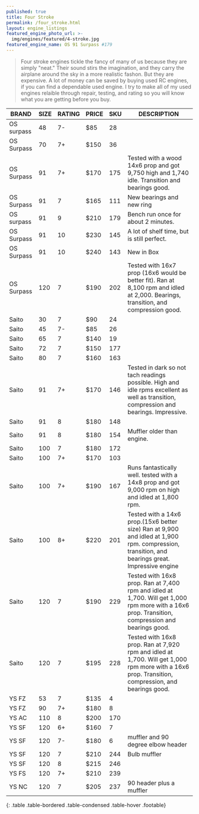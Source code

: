 ```yaml
---
published: true
title: Four Stroke
permalink: /four_stroke.html
layout: engine_listings
featured_engine_photo_url: >-
  img/engines/featured/4-stroke.jpg
featured_engine_name: OS 91 Surpass #179
---
```
















> Four stroke engines tickle the fancy of many of us because they are simply "neat." Their sound stirs the imagination, and they carry the airplane around the sky in a more realistic fashon.  But they are expensive.  A lot of money can be saved by buying used RC engines, if you can find a dependable used engine. I try to make all of my used engines relaible through repair, testing, and rating so you will know what you are getting before you buy.

BRAND             | SIZE  | RATING | PRICE | SKU   | DESCRIPTION
------------------|-------|--------|-------|-------|------------------
OS surpass        | 48    | 7-     | $85   | 28    | 
OS Surpass        | 70    | 7+     | $150  | 36    | 
OS Surpass        | 91    | 7+     | $170  | 175   | Tested with a wood 14x6 prop and got 9,750 high and 1,740 idle. Transition and bearings good.
OS Surpass        | 91    | 7      | $165  | 111   | New bearings and new ring
OS surpass        | 91    | 9      | $210  | 179   | Bench run once for about 2 minutes.
OS Surpass        | 91    | 10     | $230  | 145   | A lot of shelf time, but is still perfect.
OS Surpass        | 91    | 10     | $240  | 143   | New in Box
OS Surpass        | 120   | 7      | $190  | 202   | Tested with 16x7 prop (16x6 would be better fit). Ran at 8,100 rpm and idled at 2,000.  Bearings, transition, and compression good.
Saito             | 30    | 7      | $90   | 24    | 
Saito             | 45    | 7-     | $85   | 26    |
Saito             | 65    | 7      | $140  | 19    | 
Saito             | 72    | 7      | $150  | 177   | 
Saito             | 80    | 7      | $160  | 163   |
Saito             | 91    | 7+     | $170  | 146   | Tested in dark so not tach readings possible.  High and idle rpms excellent as well as transition, compression and bearings. Impressive.
Saito             | 91    | 8      | $180  | 148   |
Saito             | 91    | 8      | $180  | 154   | Muffler older than engine.  
Saito             | 100   | 7      | $180  | 172   |
Saito             | 100   | 7+     | $170  | 103   |
Saito             | 100   | 7+     | $190  | 167   | Runs fantastically well. tested with a 14x8 prop and got 9,000 rpm on high and idled at 1,800 rpm.
Saito             | 100   | 8+     | $220  | 201   | Tested with a 14x6 prop.(15x6 better size) Ran at 9,900 and idled at 1,900 rpm.  compression, transition, and bearings great.  Impressive engine 
Saito             | 120   | 7      | $190  | 229   | Tested with 16x8 prop.  Ran at 7,400 rpm and idled at 1,700.  Will get 1,000 rpm more with a 16x6 prop.  Transition, compression and bearings good.
Saito             | 120   | 7      | $195  | 228   | Tested with 16x8 prop.  Ran at 7,920 rpm and idled at 1,700.  Will get 1,000 rpm more with a 16x6 prop.  Transition, compression, and bearings good.
YS FZ             | 53    | 7      | $135  | 4     |
YS FZ             | 90    | 7+     | $180  | 8     |
YS AC             | 110   | 8      | $200  | 170   |
YS SF             | 120   | 6+     | $160  | 7     |    
YS SF             | 120   | 7-     | $180  | 6     | muffler and 90 degree elbow header
YS SF             | 120   | 7      | $210  | 244   | Bulb muffler
YS SF             | 120   | 8      | $215  | 246   |  
YS FS             | 120   | 7+     | $210  | 239   | 
YS NC             | 120   | 7      | $205  | 237   | 90 header plus a muffler                                      
{: .table .table-bordered .table-condensed .table-hover .footable}
